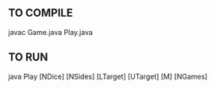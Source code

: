 TO COMPILE
----------

javac Game.java Play.java

TO RUN
------

java Play [NDice] [NSides] [LTarget] [UTarget] [M] [NGames]